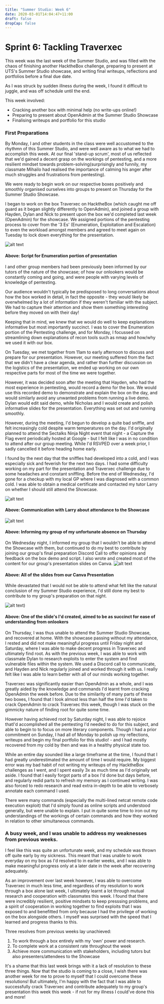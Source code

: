 ```yaml
---
title: "Summer Studio: Week 6"
date: 2020-03-01T14:04:47+11:00
draft: false
dropCap: false
---
```

# Sprint 6: Tackling Traverxec
This week was the last week of the Summer Studio, and was filled with the chaos of finishing another HacktheBox challenge, preparing to present at UTS's Summer Studio showcase, and writing final writeups, reflections and portfolios before a final due date.

As I was struck by sudden illness during the week, I found it difficult to juggle, and was off schedule until the end.

This week involved:
+ Cracking another box with minimal help (no write-ups online!)
+ Preparing to present about OpenAdmin at the Summer Studio Showcase
+ Finalising writeups and portfolio for this studio
### First Preparations
By Monday, I and other students in the class were well accustomed to the rhythmn of this Summer Studio, and were well aware as to what we had to accomplish this week. At our final 'stand-up scrum', most of us reflected that we'd gained a decent grasp on the workings of pentesting, and a more resilient mindset towards problem-solving(surprisingly and funnily, my classmate Mihailo had realised the importance of calming his anger after much struggles and frustrations from pentesting). 

We were ready to begin work on our respective boxes positively and smoothly organised ourselves into groups to present on Thursday for the Summer Studio Showcase.

I began to work on the box Traverxec on HacktheBox (which caught me off guard as it began slightly differently to OpenAdmin), and joined a group with Hayden, Dylan and Nick to present upon the box we'd completed last week (OpenAdmin) for the showcase. We assigned portions of the pentesting process to cover from the '3 Es' (Enumeration, Exploitation and Escalation) to even the workload amongst members and agreed to meet again on Tuesday to lock down everything for the presentation.

![alt text](https://raw.githubusercontent.com/friedchicken1/summer-studio/master/data/img/6/script.png)
#### Above: Script for Enumeration portion of presentation

I and other group members had been previously been informed by our tutors of the nature of the showcase; of how our onlookers would be constantly coming and going, and were people with varying levels of knowledge of pentesting. 

Our audience wouldn't typically be predisposed to long conversations about how the box worked in detail, in fact the opposite - they would likely be overwhelmed by a lot of information if they weren't familiar with the subject. We had to capture their attention and show them something interesting before they moved on with their day!

Keeping that in mind, we knew that we would do well to keep explanations informative but most importantly succinct. I was to cover the Enumeration portion of the Pentesting challenge, and for Monday, I focussed on streamlining down explanations of recon tools such as nmap and how/why we used it with our box.

On Tuesday, we met together from 11am to early afternoon to discuss and prepare for our presentation. However, our meeting suffered from the fact that we didn't have a clear agenda, and rather than further discussion on the logistics of the presentation, we ended up working on our own respective parts for most of the time we were together. 

However, it was decided soon after the meeting that Hayden, who had the most experience in pentesting, would record a demo for the box. We would use this recorded demo to demonstrate and explain the box on the day, and would similarly avoid any unwanted problems from running a live demo. Dylan would edit said demo, while Nicholas and I would create and polish informative slides for the presentation. Everything was set out and running smoothly.

However, during the meeting, I'd begun to develop a quite bad sniffle, and felt increasingly cold despite warm temperatures on the day. I'd originally planned to attend the Sectalks Ninja Night event that night - a Capture the Flag event periodically hosted at Google - but I felt like I was in no condition to attend after our group meeting. While I'd RSVPED over a week prior, I sadly cancelled it before heading home early.


I found by the next day that the sniffles had developed into a cold, and I was especially sick and feverish for the next two days. I had some difficulty working on my part for the presentation and Traverxec challenge due to some headaches and constant sniffling. Before the end of Wednesday, I'd gone for a checkup with my local GP where I was diagnosed with a common cold. I was able to obtain a medical certificate and contacted my tutor Larry on whether I should still attend the Showcase. 

![alt text](https://raw.githubusercontent.com/friedchicken1/summer-studio/master/data/img/6/medical%20cert.png)
#### Above: Communication with Larry about attendance to the Showcase

![alt text](https://raw.githubusercontent.com/friedchicken1/summer-studio/master/data/img/6/presentation%20chat.png)
#### Above: Informing my group of my unfortunate absence on Thursday

On Wednesday night, I informed my group that I wouldn't be able to attend the Showcase with them, but continued to do my best to contribute by joining our group's final preparation Discord Call to offer opinions and feedback on the box demo and script. I also wrote and created most of the content for our group's presentation slides on Canva.
![alt text](https://raw.githubusercontent.com/friedchicken1/summer-studio/master/data/img/6/canvapresent.png)
#### Above: All of the slides from our Canva Presentation

While devastated that I would not be able to attend what felt like the natural conclusion of my Summer Studio experience, I'd still done my best to contribute to my group's preparation on that night.

![alt text](https://raw.githubusercontent.com/friedchicken1/summer-studio/master/data/img/6/enumerationslide.png))
#### Above: One of the slide's I'd created, aimed to be as succinct for ease of understanding from onlookers

On Thursday, I was thus unable to attend the Summer Studio Showcase, and recovered at home. With the showcase passing without my attendance, I rested and did not make meaningful progress until Friday night and Saturday, where I was able to make decent progress in Traverxec and ultimately find root. As with the previous week, I was able to work with classmate Dylan to research exploits to enter the system and find vulnerable files within the system. We used a Discord call to communicate, and Hayden and Nick regularly joined and worked through it with us. I really felt like I was able to learn better with all of our minds working together.

Traverxec was significantly easier than OpenAdmin as a whole, and I was greatly aided by the knowledge and commands I'd learnt from cracking OpenAdmin the week before. Due to the similarity of many parts of these two boxes, I found that I took almost less than half the time I'd taken to crack OpenAdmin to crack Traverxec this week, though I was stuck on the gimmicky nature of finding root for quite some time.

However having achieved root by Saturday night, I was able to rejoice thatI'd accomplished all the pentesting I'd needed to do for this subject, and able to begin to to focus on more literary components. Though I had a prior commitment on Sunday, I had all of Monday to polish up my reflections, writeups and begin my final portfolio for this studio! - and I had mostly recovered from my cold by then and was in a healthy physical state too.

While an entire day sounded like a large timeframe at the time, I found that I had greatly underestimated the amount of time I would require. My biggest error was my bad habit of not writing my writeups of my HacktheBox challenges as I went, and I spent easily 3x as much time as I'd originally set aside. I found that I easily forgot parts of a box I'd done but days before, and regularly redid parts to refresh my memory as I continued writing. I was also forced to redo research and read extra in-depth to be able to verbosely annotate each command I used. 

There were many commands (especially the multi-lined netcat remote code execution exploit) that I'd simply found as online scripts and understood generally, but were unable to explain. I put in quite some time to iron out my understandings of the workings of certain commands and how they worked in relation to other simultaneous commands.

### A busy week, and I was unable to address my weaknesses from previous weeks.
I feel like this was quite an unfortunate week, and my schedule was thrown off quite early by my sickness. This meant that I was unable to work everyday on my box as I'd resolved to in earlier weeks, and I was able to make meaningful progress only at a later date in the week after recovering adequately.

As an improvement over last week however, I was able to overcome Traverxec in much less time, and regardless of my resolution to work through a box alone last week, I ultimately learnt a lot through mutual research and cooperation with classmates this week. I found that there were incredibly resilient, positive mindsets to keep presssing problems, and a spirit of cooperation in working together to find exploits that I was exposed to and benefitted from only because I had the privilege of working on the box alongside others. I myself was surprised with the speed that I learned and progress thanks to this.

Three resolves from previous weeks lay unachieved:
1. To work through a box entirely with my 'own' power and research. 
2. To complete work at a consistent rate throughout the week
3. Achieve more communication with stakeholders, including tutors but also presenters/attendees to the Showcase 

It's a shame that this last week brings with it a lack of resolution to these three things. Now that the studio is coming to a close, I wish there was another week for me to prove to myself that I could overcome these resolutions! But ultimately, I'm happy with the fact that I was able to successfully crack Traverxec and contribute adequately to my group's presentation this week this week - if not for my illness I could've done this and more!



